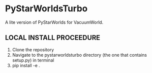 # PyStarWorldsTurbo

A lite version of PyStarWorlds for VacuumWorld.

## LOCAL INSTALL PROCEEDURE

1. Clone the repository
2. Navigate to the pystarworldsturbo directory (the one that contains setup.py) in terminal
3. pip install -e .
